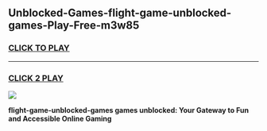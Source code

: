 
## Unblocked-Games-flight-game-unblocked-games-Play-Free-m3w85
<h3>
<a href="https://premium76.site?title=flight-game-unblocked-games&ref=20A">CLICK TO PLAY</a></h3>
<hr>

<h3>
<a href="https://premium76.site?title=flight-game-unblocked-games&ref=20A">CLICK 2 PLAY</a>
  
</h3>

<a href="https://premium76.site?title=flight-game-unblocked-games&ref=20A"><img src="https://clearcache.store/games.png"></a>


**flight-game-unblocked-games games unblocked: Your Gateway to Fun and Accessible Online Gaming**
